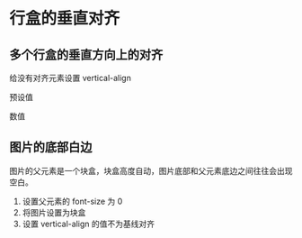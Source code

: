 # 行盒的垂直对齐

## 多个行盒的垂直方向上的对齐

给没有对齐元素设置 vertical-align

预设值

数值

## 图片的底部白边

图片的父元素是一个块盒，块盒高度自动，图片底部和父元素底边之间往往会出现空白。

1. 设置父元素的 font-size 为 0
2. 将图片设置为块盒
3. 设置 vertical-align 的值不为基线对齐
